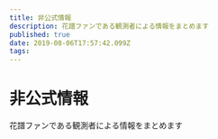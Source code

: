 ```yaml
---
title: 非公式情報
description: 花譜ファンである観測者による情報をまとめます
published: true
date: 2019-08-06T17:57:42.099Z
tags: 
---
```


# 非公式情報

花譜ファンである観測者による情報をまとめます